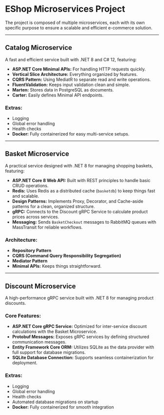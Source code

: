 # **EShop Microservices Project**

The project is composed of multiple microservices, each with its own specific purpose to ensure a scalable and efficient e-commerce solution.

---

## **Catalog Microservice**
A fast and efficient service built with .NET 8 and C# 12, featuring:

- **ASP.NET Core Minimal APIs:** For handling HTTP requests quickly.
- **Vertical Slice Architecture:** Everything organized by features.
- **CQRS Pattern:** Using MediatR to separate read and write operations.
- **FluentValidation:** Keeps input validation clean and simple.
- **Marten:** Stores data in PostgreSQL as documents.
- **Carter:** Easily defines Minimal API endpoints.

### **Extras:**
- Logging
- Global error handling
- Health checks
- **Docker:** Fully containerized for easy multi-service setups.

---

## **Basket Microservice**
A practical service designed with .NET 8 for managing shopping baskets, featuring:

- **ASP.NET Core 8 Web API:** Built with REST principles to handle basic CRUD operations.
- **Redis:** Uses Redis as a distributed cache (`basketdb`) to keep things fast and scalable.
- **Design Patterns:** Implements Proxy, Decorator, and Cache-aside patterns for a clean, organized structure.
- **gRPC:** Connects to the Discount gRPC Service to calculate product prices across services.
- **Messaging:** Sends `BasketCheckout` messages to RabbitMQ queues with MassTransit for reliable workflows.

### **Architecture:**
- **Repository Pattern**
- **CQRS (Command Query Responsibility Segregation)**
- **Mediator Pattern**
- **Minimal APIs:** Keeps things straightforward.

---
## **Discount Microservice**
A high-performance gRPC service built with .NET 8 for managing product discounts.

### **Core Features:**
- **ASP.NET Core gRPC Service:** Optimized for inter-service discount calculations with the Basket Microservice.
- **Protobuf Messages:** Exposes gRPC services by defining structured communication messages.
- **Entity Framework Core ORM:** Utilizes SQLite as the data provider with full support for database migrations.
- **SQLite Database Connection:** Supports seamless containerization for deployment.

### **Extras:**
- Logging
- Global error handling
- Health checks
- Automated database migrations on startup
- **Docker:** Fully containerized for smooth integration


